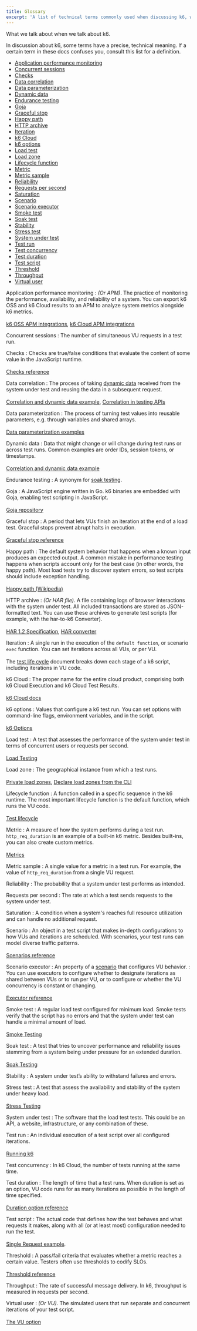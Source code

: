 ```yaml
---
title: Glossary
excerpt: 'A list of technical terms commonly used when discussing k6, with definitions.'
---
```


What we talk about when we talk about k6.

In discussion about k6, some terms have a precise, technical meaning.
If a certain term in these docs confuses you, consult this list for a definition.

<Glossary>

- [Application performance monitoring](#application-performance-monitoring)
- [Concurrent sessions](#concurrent-sessions)
- [Checks](#checks)
- [Data correlation](#data-correlation)
- [Data parameterization](#data-parameterization)
- [Dynamic data](#dynamic-data)
- [Endurance testing](#endurance-testing)
- [Goja](#goja)
- [Graceful stop](#graceful-stop)
- [Happy path](#happy-path)
- [HTTP archive](#http-archive)
- [Iteration](#iteration)
- [k6 Cloud](#k6-cloud)
- [k6 options](#k6-options)
- [Load test](#load-test)
- [Load zone](#load-zone)
- [Lifecycle function](#lifecycle-function)
- [Metric](#metric)
- [Metric sample](#metric-sample)
- [Reliability](#reliability)
- [Requests per second](#requests-per-second)
- [Saturation](#saturation)
- [Scenario](#scenario)
- [Scenario executor](#scenario-executor)
- [Smoke test](#smoke-test)
- [Soak test](#soak-test)
- [Stability](#stability)
- [Stress test](#stress-test)
- [System under test](#system-under-test)
- [Test run](#test-run)
- [Test concurrency](#test-concurrency)
- [Test duration](#test-duration)
- [Test script](#test-script)
- [Threshold](#threshold)
- [Throughput](#throughput)
- [Virtual user](#virtual-user)

</Glossary>

<DescriptionList>

Application performance monitoring
: *(Or APM)*. The practice of monitoring the performance, availability, and reliability of a system. You can export k6 OSS and k6 Cloud results to an APM to analyze system metrics alongside k6 metrics.<br/><br/>[k6 OSS APM integrations](/get-started/results-output/#external-outputs), [k6 Cloud APM integrations](/cloud/integrations/cloud-apm/)

Concurrent sessions
: The number of simultaneous VU requests in a test run.

Checks
: Checks are true/false conditions that evaluate the content of some value in the JavaScript runtime.<br/><br/>[Checks reference](/using-k6/checks)

Data correlation
: The process of taking [dynamic data](#dynamic-data) received from the system under test and reusing the data in a subsequent request.<br/><br/>[Correlation and dynamic data example](/examples/correlation-and-dynamic-data/), [Correlation in testing APIs](/testing-guides/api-load-testing/#correlation-and-data-parameterization)

Data parameterization
: The process of turning test values into reusable parameters, e.g. through variables and shared arrays.<br/><br/>[Data parameterization examples](/examples/data-parameterization/)

Dynamic data
: Data that might change or will change during test runs or across test runs. Common examples are order IDs, session tokens, or timestamps.<br/><br/>[Correlation and dynamic data example](/examples/correlation-and-dynamic-data/)

Endurance testing
: A synonym for [soak testing](#soak-test).

Goja
: A JavaScript engine written in Go. k6 binaries are embedded with Goja, enabling test scripting in JavaScript.<br/><br/>[Goja repository](https://github.com/dop251/goja)

Graceful stop
: A period that lets VUs finish an iteration at the end of a load test. Graceful stops prevent abrupt halts in execution.<br/><br/>[Graceful stop reference](/using-k6/scenarios/concepts/graceful-stop/)

Happy path
: The default system behavior that happens when a known input produces an expected output. A common mistake in performance testing happens when scripts account only for the best case (in other words, the happy path). Most load tests try to discover system errors, so test scripts should include exception handling.<br/><br/>[Happy path (Wikipedia)](https://en.wikipedia.org/wiki/Happy_path)

HTTP archive
: *(Or HAR file)*. A file containing logs of browser interactions with the system under test. All included transactions are stored as JSON-formatted text. You can use these archives to generate test scripts (for example, with the har-to-k6 Converter).<br/><br/>[HAR 1.2 Specification](http://www.softwareishard.com/blog/har-12-spec/), [HAR converter](/test-authoring/recording-a-session/har-converter/)

Iteration
: A single run in the execution of the `default function`, or scenario `exec` function. You can set iterations across all VUs, or per VU.<br/><br/>The [test life cycle](/using-k6/test-life-cycle/) document breaks down each stage of a k6 script, including iterations in VU code.

k6 Cloud
: The proper name for the entire cloud product, comprising both k6 Cloud Execution and k6 Cloud Test Results.<br/><br/>[k6 Cloud docs](/cloud)

k6 options
: Values that configure a k6 test run. You can set options with command-line flags, environment variables, and in the script.<br/><br/>[k6 Options](/using-k6/k6-options)

Load test
: A test that assesses the performance of the system under test in terms of concurrent users or requests per second.<br/><br/>[Load Testing](/test-types/load-testing)

Load zone
: The geographical instance from which a test runs.<br/><br/>[Private load zones](/cloud/creating-and-running-a-test/private-load-zones/), [Declare load zones from the CLI](/cloud/creating-and-running-a-test/cloud-scripting-extras/load-zones)

Lifecycle function
: A function called in a specific sequence in the k6 runtime. The most important lifecycle function is the default function, which runs the VU code.<br/><br/>[Test lifecycle](/using-k6/test-lifecycle/)

Metric
: A measure of how the system performs during a test run. `http_req_duration` is an example of a built-in k6 metric. Besides built-ins, you can also create custom metrics.<br/><br/>[Metrics](/using-k6/metrics)

Metric sample
: A single value for a metric in a test run. For example, the value of `http_req_duration` from a single VU request.

Reliability
: The probability that a system under test performs as intended.

Requests per second
: The rate at which a test sends requests to the system under test.

Saturation
: A condition when a system's reaches full resource utilization and can handle no additional request.

Scenario
: An object in a test script that makes in-depth configurations to how VUs and iterations are scheduled. With scenarios, your test runs can model diverse traffic patterns.<br/><br/>[Scenarios reference](/using-k6/scenarios)

Scenario executor
: An property of a [scenario](#scenario) that configures VU behavior.
: You can use executors to configure whether to designate iterations as shared between VUs or to run per VU, or to configure or whether the VU concurrency is constant or changing.<br/><br/>[Executor reference](/using-k6/scenarios/executors/)

Smoke test
: A regular load test configured for minimum load. Smoke tests verify that the script has no errors and that the system under test can handle a minimal amount of load.<br/><br/>[Smoke Testing](/test-types/smoke-testing)

Soak test
: A test that tries to uncover performance and reliability issues stemming from a system being under pressure for an extended duration.<br/><br/>[Soak Testing](/test-types/soak-testing)

Stability
: A system under test’s ability to withstand failures and errors.

Stress test
: A test that assess the availability and stability of the system under heavy load.<br/><br/>[Stress Testing](/test-types/stress-testing)

System under test
: The software that the load test tests. This could be an API, a website, infrastructure, or any combination of these.

Test run
: An individual execution of a test script over all configured iterations.<br/><br/>[Running k6](/get-started/running-k6)

Test concurrency
: In k6 Cloud, the number of tests running at the same time.

Test duration
: The length of time that a test runs. When duration is set as an option, VU code runs for as many iterations as possible in the length of time specified.<br/><br/>[Duration option reference](/using-k6/k6-options/reference/#duration)

Test script
: The actual code that defines how the test behaves and what requests it makes, along with all (or at least most) configuration needed to run the test.<br/><br/>[Single Request example](/examples/single-request).

Threshold
: A pass/fail criteria that evaluates whether a metric reaches a certain value. Testers often use thresholds to codify SLOs.<br/><br/>[Threshold reference](/using-k6/thresholds)

Throughput
: The rate of successful message delivery. In k6, throughput is measured in requests per second.

Virtual user
: *(Or VU)*. The simulated users that run separate and concurrent iterations of your test script.<br/><br/>[The VU option](/using-k6/k6-options/reference#vus)

</DescriptionList>